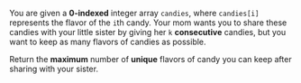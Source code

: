You are given a **0-indexed** integer array `candies`, where `candies[i]` represents the flavor of the `i`th candy. Your mom wants you to share these candies with your little sister by giving her `k` **consecutive** candies, but you want to keep as many flavors of candies as possible.

Return the **maximum** number of **unique** flavors of candy you can keep after sharing with your sister.